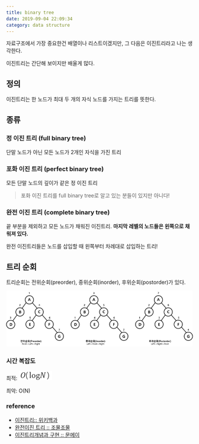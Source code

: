 ```yaml
---
title: binary tree
date: 2019-09-04 22:09:34
category: data structure
---
```


자료구조에서 가장 중요한건 배열이나 리스트이겠지만, 그 다음은 이진트리라고 나는 생각한다.

이진트리는 간단해 보이지만 배울게 많다.

## 정의

이진트리는 한 노드가 최대 두 개의 자식 노드를 가지는 트리를 뜻한다.

## 종류

### 정 이진 트리 (full binary tree)

단말 노드가 아닌 모든 노드가 2개인 자식을 가진 트리

### 포화 이진 트리 (perfect binary tree)

모든 단말 노드의 깊이가 같은 정 이진 트리

> 포화 이진 트리를 full binary tree로 알고 있는 분들이 있지만 아니다!

### 완전 이진 트리 (complete binary tree)

끝 부분을 제외하고 모든 노드가 채워진 이진트리. **마지막 레벨의 노드들은 왼쪽으로 채워져 있다.**

완전 이진트리들은 노드를 삽입할 때 왼쪽부터 차례대로 삽입하는 트리!

## 트리 순회

트리순회는 전위순회(preorder), 중위순회(inorder), 후위순회(postorder)가 있다.

<img src='./images/binary01.png'/>

### 시간 복잡도

최적: ![img](./images/binary02.png)

최악: O(N)

### reference

* [이진트리:: 위키백과](https://ko.wikipedia.org/wiki/%EC%9D%B4%EC%A7%84_%ED%8A%B8%EB%A6%AC)
* [완전이진 트리 :: 조물조물](https://jomuljomul.tistory.com/entry/완전이진트리Complete-Binary-Tree란)
* [이진트리개념과 구현 :: 문메이](https://meylady.tistory.com/16)
